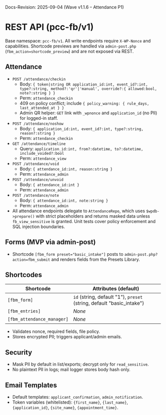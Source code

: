 Docs-Revision: 2025-09-04 (Wave v1.1.6 – Attendance P1)
# REST API (pcc-fb/v1)

Base namespace: `pcc-fb/v1`. All write endpoints require `X-WP-Nonce` and capabilities.
Shortcode previews are handled via `admin-post.php` (`fbm_action=shortcode_preview`) and are not exposed via REST.

## Attendance
- `POST /attendance/checkin`
  - Body: `{ token|string OR application_id:int, event_id?:int, type?:string, method?:'qr'|'manual', override?:{ allowed:bool, note?:string } }`
  - Perm: `attendance_checkin`
  - 409 on policy conflict; include `{ policy_warning: { rule_days, last_attended_at } }`
  - Admin QR helper: `GET` link with `_wpnonce` and `application_id` (no PII) for logged-in staff.
- `POST /attendance/noshow`
  - Body: `{ application_id:int, event_id?:int, type?:string, reason?:string }`
  - Perm: `attendance_checkin`
- `GET /attendance/timeline`
  - Query: `application_id:int, from?:datetime, to?:datetime, include_voided?:bool`
  - Perm: `attendance_view`
- `POST /attendance/void`
  - Body: `{ attendance_id:int, reason:string }`
  - Perm: `attendance_admin`
- `POST /attendance/unvoid`
  - Body: `{ attendance_id:int }`
  - Perm: `attendance_admin`
- `POST /attendance/note`
  - Body: `{ attendance_id:int, note:string }`
  - Perm: `attendance_admin`
- All attendance endpoints delegate to `AttendanceRepo`, which uses `$wpdb->prepare()` with strict placeholders and returns masked data unless `fb_view_sensitive` is granted. Unit tests cover policy enforcement and SQL injection boundaries.

## Forms (MVP via admin-post)
- Shortcode `[fbm_form preset="basic_intake"]` posts to `admin-post.php?action=fbm_submit` and renders fields from the Presets Library.

## Shortcodes

| Shortcode | Attributes (default) |
| --- | --- |
| `[fbm_form]` | `id` (string, default "1"), `preset` (string, default "basic_intake") |
| `[fbm_entries]` | _None_ |
| `[fbm_attendance_manager]` | _None_ |
- Validates nonce, required fields, file policy.
- Stores encrypted PII; triggers applicant/admin emails.

## Security
- Mask PII by default in list/exports; decrypt only for `read_sensitive`.
- No plaintext PII in logs; mail logger stores body hash only.

## Email Templates

- Default templates: `applicant_confirmation`, `admin_notification`.
- Token variables (whitelisted): `{first_name}`, `{last_name}`, `{application_id}`, `{site_name}`, `{appointment_time}`.
